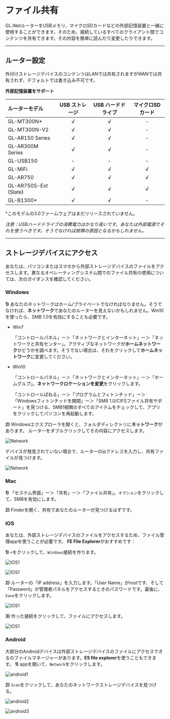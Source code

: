 # ファイル共有


GL.iNetルーターをUSBメモリ、マイクロSDカードなどの外部記憶装置と一緒に使用することができます。そのため、接続しているすべてのクライアント間でコンテンツを共有できます。その内容を簡単に読んだり変更したりできます。


---



## ルーター設定

 外付けストレージデバイスのコンテンツはLANでは共有されますがWANでは共有されず、デフォルトでは書き込み不可です。

**外部記憶装置をサポート**


| ルーターモデル | USB ストレージ | USB ハードドライブ | マイクロSDカード |
| :----------- | :-------: | :---: | :---: |
| GL-MT300N*   |  √  | √ | - |
| GL-MT300N-V2 |     √     |    √ | - |
| GL-AR150 Series | √ | √ | - |
| GL-AR300M Series | √ | √ | - |
| GL-USB150 | - | - | - |
| GL-MiFi | √ | √ | √ |
| GL-AR750 | √ | √ | √ |
| GL-AR750S-Ext (Slate) | √ | √ | √ |
| GL-B1300* | √ | √ | - |

*このモデルの3.0ファームウェアはまだリリースされていません。

*注意：USBハードドライブの消費電力はかなり高いです。あなたは外部電源でそれを使うべきです。そうでなければ故障の原因となるかもしれません。*

---



## ストレージデバイスにアクセス

あなたは、パソコンまたはスマホから外部ストレージデバイスのファイルをアクセスします。異なるオペレーティングシステム間でのファイル共有の使用については、次のガイダンスを確認してください。


### Windows

**1)** あなたのネットワークはホーム/プライベートでなければなりません。そうでなければ、**ネットワーク**であなたのルーターを見えないかもしれません。Win10を使ったら、SMB 1.0を有効にすることも必要です。

- Win7

  「コントロールパネル」ー＞「ネットワークとインターネット」ー＞「ネットワークと共有センター」。アクティブなネットワークが**ホームネットワーク**かどうかを調べます。そうでない場合は、それをクリックして**ホームネットワーク**に変更してください。

- Win10

  「コントロールパネル」ー＞「ネットワークとインターネット」ー＞「ホームグルプ」。**ネットワークロケーションを変更**をクリックします。

  「コントロールぱねる」ー＞「プログラムとフィトンチッド」ー＞「Windowsフィトンチッドを開閉」ー＞「SMB 1.0/CIFSファイル共有サポート」を見つける、SMB1相関のすべてのアイテムをチェックして、アプリをクリックしてパソコンを再起動します。



**2)** Windowsエクスプローラを開くと、フォルダディレクトリに**ネットワーク**があります。 ルーターをダブルクリックしてその内容にアクセスします。

![Network](https://static.gl-inet.com/docs/en/3/app/file_sharing/network.jpg)

デバイスが発見されていない場合で、ルーターのipアドレスを入力し、共有ファイルが見つけます。

![Network](https://static.gl-inet.com/docs/jp/3/app/file_sharing/network1.png)



### Mac

**1)** 「セステム界面」ー＞「共有」ー＞「ファイル共有」。`オプション`をクリックして、SMBを有効にします。


**2)** Finderを開く、共有であなたのルーターが見つけるはずです。


### IOS

あなたは、外部ストレージデバイスのファイルをアクセスするため、ファイル管理appを使うことが必要です。
**FE File Explorer**がおすすめです：

**1)** `+`をクリックして、`Windows`接続を作ります。

![IOS1](https://static.gl-inet.com/docs/en/3/app/file_sharing/ios11.jpg)



![IOS1](https://static.gl-inet.com/docs/en/3/app/file_sharing/ios12.jpg)

**2)** ルーターの「IP address」を入力します。「User Name」がrootです、そして「Password」が管理者パネルをアクセスするときのパスワードです。最後に、`Save`をクリックします。

![IOS1](https://static.gl-inet.com/docs/en/3/app/file_sharing/ios13.jpg)

**3)** 作った接続をクリックして、ファイルにアクセスします。

![IOS1](https://static.gl-inet.com/docs/en/3/app/file_sharing/ios14.jpg)



### Android

大部分のAndroidデバイスは外部ストレージデバイスのファイルにアクセスできるのファイルマネージャーがあります。**ES file explorer**を使うこともできます。
**1)** appを開いて、`Network`をクリックします。

![android1](https://static.gl-inet.com/docs/en/3/app/file_sharing/android1.jpg)

**2)** `Scan`をクリックして、あなたのネットワークストレージデバイスを見つける。

![android2](https://static.gl-inet.com/docs/en/3/app/file_sharing/android2.jpg)

![android3](https://static.gl-inet.com/docs/en/3/app/file_sharing/android3.jpg)